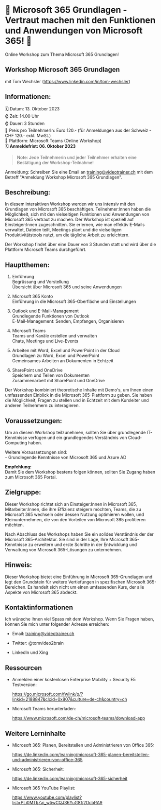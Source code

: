 # 📢 Microsoft 365 Grundlagen - Vertraut machen mit den Funktionen und Anwendungen von Microsoft 365! 📢
Online Workshop zum Thema Microsoft 365 Grundlagen!

## Workshop Microsoft 365 Grundlagen
mit Tom Wechsler (https://www.linkedin.com/in/tom-wechsler)


## Informationen:
🗓️ Datum: 13. Oktober 2023  
⌚ Zeit: 14.00 Uhr  
⌚ Dauer: 3 Stunden  
💸 Preis pro TeilnehmerIn: Euro 120.- (für Anmeldungen aus der Schweiz - CHF 120.- exkl. MwSt.)  
📍 Plattform: Microsoft Teams (Online Workshop)  
🗓️ **Anmeldefrist: 06. Oktober 2023**  

> Note: Jede Teilnehmerin und jeder Teilnehmer erhalten eine Bestätigung der Workshop-Teilnahme!

Anmeldung: Schreiben Sie eine Email an training@videotrainer.ch mit dem Betreff "Anmeldung Workshop Microsoft 365 Grundlagen".  

## Beschreibung:
In diesem interaktiven Workshop werden wir uns intensiv mit den Grundlagen von Microsoft 365 beschäftigen. Teilnehmer:Innen haben die Möglichkeit, sich mit den vielseitigen Funktionen und Anwendungen von Microsoft 365 vertraut zu machen. Der Workshop ist speziell auf Einsteiger:Innen zugeschnitten. Sie erlernen, wie man effektiv E-Mails verwaltet, Dateien teilt, Meetings plant und die vielseitigen Produktivitätstools nutzt, um die tägliche Arbeit zu erleichtern.

Der Workshop findet über eine Dauer von 3 Stunden statt und wird über die Plattform Microsoft Teams durchgeführt.

## Hauptthemen:
1. Einführung  
    Begrüssung und Vorstellung  
    Übersicht über Microsoft 365 und seine Anwendungen

2. Microsoft 365 Konto  
    Einführung in die Microsoft 365-Oberfläche und Einstellungen  

3. Outlook und E-Mail-Management  
    Grundlegende Funktionen von Outlook  
    E-Mail-Management: Senden, Empfangen, Organisieren

4. Microsoft Teams  
    Teams und Kanäle erstellen und verwalten  
    Chats, Meetings und Live-Events

5. Arbeiten mit Word, Excel und PowerPoint in der Cloud  
    Grundlagen zu Word, Excel und PowerPoint  
    Gemeinsames Arbeiten an Dokumenten in Echtzeit

6. SharePoint und OneDrive  
    Speichern und Teilen von Dokumenten  
    Zusammenarbeit mit SharePoint und OneDrive  

Der Workshop kombiniert theoretische Inhalte mit Demo's, um Ihnen einen umfassenden Einblick in die Microsoft 365-Plattform zu geben. Sie haben die Möglichkeit, Fragen zu stellen und in Echtzeit mit dem Kursleiter und anderen Teilnehmern zu interagieren.

## Voraussetzungen:
Um an diesem Workshop teilzunehmen, sollten Sie über grundlegende IT-Kenntnisse verfügen und ein grundlegendes Verständnis von Cloud-Computing haben. 

Weitere Voraussetzungen sind:  
    - Grundlegende Kenntnisse von Microsoft 365 und Azure AD   

**Empfehlung:**  
Damit Sie dem Workshop bestens folgen können, sollten Sie Zugang haben zum Microsoft 365 Portal.

## Zielgruppe:
Dieser Workshop richtet sich an Einsteiger:Innen in Microsoft 365, Mitarbeiter:Innen, die ihre Effizienz steigern möchten, Teams, die zu Microsoft 365 wechseln oder dessen Nutzung optimieren wollen, und Kleinunternehmen, die von den Vorteilen von Microsoft 365 profitieren möchten.

Nach Abschluss des Workshops haben Sie ein solides Verständnis der der Microsoft 365-Architektur. Sie sind in der Lage, Ihre Microsoft 365-Kenntnisse zu erweitern und erste Schritte in der Entwicklung und Verwaltung von Microsoft 365-Lösungen zu unternehmen.

## Hinweis:
Dieser Workshop bietet eine Einführung in Microsoft 365-Grundlagen und legt den Grundstein für weitere Vertiefungen in spezifischen Microsoft 365-Bereichen. Es handelt sich nicht um einen umfassenden Kurs, der alle Aspekte von Microsoft 365 abdeckt.

## Kontaktinformationen
Ich wünsche Ihnen viel Spass mit dem Workshop. Wenn Sie Fragen haben, können Sie mich unter folgender Adresse erreichen:

- Email: training@videotrainer.ch

- Twitter: @tomvideo2brain

- LinkedIn und Xing


## Ressourcen
- Anmelden einer kostenlosen Enterprise Mobility + Security E5 Testversion:

  https://go.microsoft.com/fwlink/p/?linkid=2188847&clcid=0x807&culture=de-ch&country=ch

- Microsoft Teams herunterladen:

  https://www.microsoft.com/de-ch/microsoft-teams/download-app

## Weitere Lerninhalte
- Microsoft 365: Planen, Bereitstellen und Administrieren von Office 365:

  https://de.linkedin.com/learning/microsoft-365-planen-bereitstellen-und-administrieren-von-office-365

- Microsoft 365: Sicherheit:

  https://de.linkedin.com/learning/microsoft-365-sicherheit

- Microsoft 365 YouTube Playlist:
  
  https://www.youtube.com/playlist?list=PLi0MTIjZai_wtiwCQJ36YuG81j2OcbRA9
